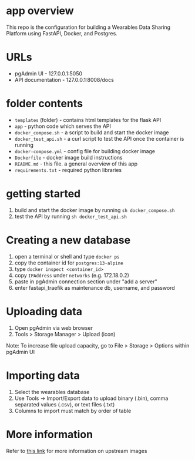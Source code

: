 # app overview

This repo is the configuration for building a Wearables Data Sharing Platform using FastAPI, Docker, and Postgres.

# URLs

- pgAdmin UI - 127.0.0.1:5050 
- API documentation - 127.0.0.1:8008/docs

# folder contents

- `templates` (folder) - contains html templates for the flask API
- `app` - python code which serves the API
- `docker_compose.sh` - a script to build and start the docker image
- `docker_test_api.sh` - a curl script to test the API once the container is running
- `docker-compose.yml` - config file for building docker image
- `Dockerfile` - docker image build instructions
- `README.md` - this file. a general overview of this app
- `requirements.txt` - required python libraries

# getting started

1. build and start the docker image by running `sh docker_compose.sh`
2. test the API by running `sh docker_test_api.sh`

# Creating a new database

1. open a terminal or shell and type `docker ps`
2. copy the container id for `postgres:13-alpine`
3. type `docker inspect <container_id>`
4. copy `IPAddress` under `networks` (e.g. 172.18.0.2)
5. paste in pgAdmin connection section under "add a server"
6. enter fastapi_traefik as maintenance db, username, and password

# Uploading data

1. Open pgAdmin via web browser
2. Tools > Storage Manager > Upload (icon)

Note: To increase file upload capacity, go to File > Storage > Options within pgAdmin UI

# Importing data

1. Select the wearables database
2. Use Tools -> Import/Export data to upload binary (.bin), comma separated values (.csv), or text files (.txt)
3. Columns to import must match by order of table

# More information

Refer to [this link](https://testdriven.io/blog/fastapi-docker-traefik/) for more information on upstream images
